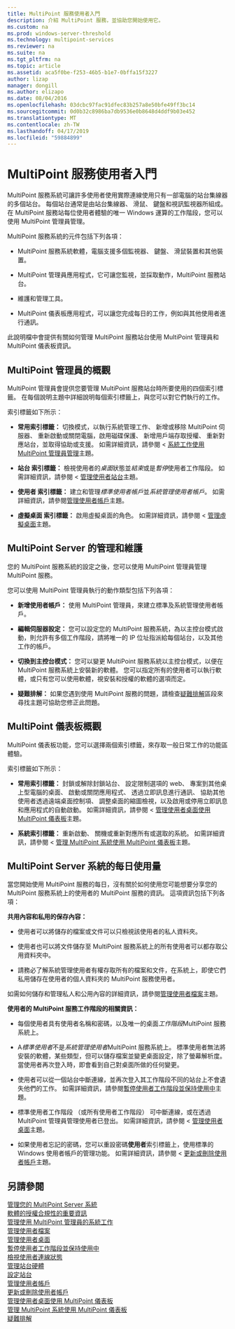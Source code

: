 ```yaml
---
title: MultiPoint 服務使用者入門
description: 介紹 MultiPoint 服務，並協助您開始使用它。
ms.custom: na
ms.prod: windows-server-threshold
ms.technology: multipoint-services
ms.reviewer: na
ms.suite: na
ms.tgt_pltfrm: na
ms.topic: article
ms.assetid: aca5f0be-f253-46b5-b1e7-0bffa15f3227
author: lizap
manager: dongill
ms.author: elizapo
ms.date: 08/04/2016
ms.openlocfilehash: 03dcbc97fac91dfec83b257a8e50bfe49ff3bc14
ms.sourcegitcommit: 0d0b32c8986ba7db9536e0b8648d4ddf9b03e452
ms.translationtype: MT
ms.contentlocale: zh-TW
ms.lasthandoff: 04/17/2019
ms.locfileid: "59884899"
---
```

# <a name="getting-started-with-multipoint-services"></a>MultiPoint 服務使用者入門
MultiPoint 服務系統可讓許多使用者使用實際連線使用只有一部電腦的站台集線器的多個站台。 每個站台通常是由站台集線器、 滑鼠、 鍵盤和視訊監視器所組成。 在 MultiPoint 服務站每位使用者體驗的唯一 Windows 運算的工作階段，您可以使用 MultiPoint 管理員管理。  
  
MultiPoint 服務系統的元件包括下列各項：  
  
-   MultiPoint 服務系統軟體，電腦支援多個監視器、 鍵盤、 滑鼠裝置和其他裝置。  
  
-   MultiPoint 管理員應用程式，它可讓您監視，並採取動作，MultiPoint 服務站台。  
  
-   維護和管理工具。  
  
-   MultiPoint 儀表板應用程式，可以讓您完成每日的工作，例如與其他使用者進行通訊。  
  
此說明檔中會提供有關如何管理 MultiPoint 服務站台使用 MultiPoint 管理員和 MultiPoint 儀表板資訊。  
  
## <a name="overview-of-multipoint-manager"></a>MultiPoint 管理員的概觀  
MultiPoint 管理員會提供您要管理 MultiPoint 服務站台時所要使用的四個索引標籤。 在每個說明主題中詳細說明每個索引標籤上，與您可以對它們執行的工作。  
  
索引標籤如下所示：  
  
-   **常用索引標籤：** 切換模式，以執行系統管理工作、 新增或移除 MultiPoint 伺服器、 重新啟動或關閉電腦，啟用磁碟保護、 新增用戶端存取授權、 重新對應站台，並取得協助或支援。 如需詳細資訊，請參閱 <<c0> [ 系統工作使用 MultiPoint 管理員管理](Manage-System-Tasks-Using-MultiPoint-Manager.md)主題。  
  
-   **站台 索引標籤：** 檢視使用者的*桌面*狀態並*結束*或是*暫停*使用者工作階段。 如需詳細資訊，請參閱 <<c0> [ 管理使用者站台](Manage-User-Stations.md)主題。  
  
-   **使用者 索引標籤：** 建立和管理*標準使用者帳戶*並*系統管理使用者帳戶*。 如需詳細資訊，請參閱[管理使用者帳戶](Manage-User-Accounts.md)主題。  
  
-   **虛擬桌面 索引標籤：** 啟用虛擬桌面的角色。 如需詳細資訊，請參閱 <<c0> [ 管理虛擬桌面](Manage-Virtual-Desktops.md)主題。  
  
## <a name="multipoint-server-management-and-maintenance"></a>MultiPoint Server 的管理和維護  
您的 MultiPoint 服務系統的設定之後，您可以使用 MultiPoint 管理員管理 MultiPoint 服務。  
  
您可以使用 MultiPoint 管理員執行的動作類型包括下列各項：  
  
-   **新增使用者帳戶：** 使用 MultiPoint 管理員，來建立標準及系統管理使用者帳戶。  
  
-   **編輯伺服器設定：** 您可以設定您的 MultiPoint 服務系統，為以主控台模式啟動，則允許有多個工作階段，請將唯一的 IP 位址指派給每個站台，以及其他工作的帳戶。  
  
-   **切換到主控台模式：** 您可以變更 MultiPoint 服務系統以主控台模式，以便在 MultiPoint 服務系統上安裝新的軟體。 您可以指定所有的使用者可以執行軟體，或只有您可以使用軟體，視安裝和授權的軟體的選項而定。  
  
-   **疑難排解：** 如果您遇到使用 MultiPoint 服務的問題，請檢查[疑難排解](Troubleshooting.md)區段來尋找主題可協助您修正此問題。  
  
## <a name="overview-of-multipoint-dashboard"></a>MultiPoint 儀表板概觀  
MultiPoint 儀表板功能，您可以選擇兩個索引標籤，來存取一般日常工作的功能區體驗。  
  
索引標籤如下所示：  
  
-   **常用索引標籤：** 封鎖或解除封鎖站台、 設定限制選項的 web、 專案到其他桌上型電腦的桌面、 啟動或關閉應用程式、 透過立即訊息進行通訊、 協助其他使用者透過遠端桌面控制項、 調整桌面的縮圖檢視，以及啟用或停用立即訊息和應用程式的自動啟動。 如需詳細資訊，請參閱 <<c0> [ 管理使用者桌面使用 MultiPoint 儀表板](Manage-User-Desktops-Using-MultiPoint-Dashboard.md)主題。  
  
-   **系統索引標籤：** 重新啟動、 關機或重新對應所有或選取的系統。 如需詳細資訊，請參閱 <<c0> [ 管理 MultiPoint 系統使用 MultiPoint 儀表板](Manage-MultiPoint-Systems-Using-MultiPoint-Dashboard.md)主題。  
  
## <a name="daily-use-of-your-multipoint-server-system"></a>MultiPoint Server 系統的每日使用量  
當您開始使用 MultiPoint 服務的每日，沒有關於如何使用您可能想要分享您的 MultiPoint 服務系統上的使用者的 MultiPoint 服務的資訊。 這項資訊包括下列各項：  
  
**共用內容和私用的保存內容：**  
  
-   使用者可以將儲存的檔案或文件可以只檢視該使用者的私人資料夾。  
  
-   使用者也可以將文件儲存至 MultiPoint 服務系統上的所有使用者可以都存取公用資料夾中。  
  
-   請務必了解系統管理使用者有權存取所有的檔案和文件，在系統上，即使它們私用儲存在使用者的個人資料夾的 MultiPoint 服務使用者。  
  
如需如何儲存和管理私人和公用內容的詳細資訊，請參閱[管理使用者檔案](Manage-User-Files.md)主題。  
  
**使用者的 MultiPoint 服務工作階段的相關資訊：**  
  
-   每個使用者具有使用者名稱和密碼，以及唯一的桌面*工作階段*MultiPoint 服務系統上。  
  
-   A*標準使用者*不是*系統管理使用者*MultiPoint 服務系統上。 標準使用者無法將安裝的軟體，某些類型，但可以儲存檔案並變更桌面設定，除了螢幕解析度。 當使用者再次登入時，即會看到自己對桌面所做的任何變更。  
  
-   使用者可以從一個站台中斷連線，並再次登入其工作階段不同的站台上不會遺失他們的工作。 如需詳細資訊，請參閱[暫停使用者工作階段並保持使用中](Suspend-and-Leave-User-Session-Active.md)主題。  
  
-   標準使用者工作階段 （或所有使用者工作階段） 可中斷連線，或在透過 MultiPoint 管理員管理使用者已登出。 如需詳細資訊，請參閱 <<c0> [ 管理使用者桌面](manage-user-desktops-using-multipoint-dashboard.md)主題。  
  
-   如果使用者忘記的密碼，您可以重設密碼**使用者**索引標籤上，使用標準的 Windows 使用者帳戶的管理功能。 如需詳細資訊，請參閱 <<c0> [ 更新或刪除使用者帳戶](Update-or-Delete-a-User-Account.md)主題。  
  
## <a name="see-also"></a>另請參閱  
[管理您的 MultiPoint Server 系統](managing-your-multipoint-services-system.md)  
[軟體的授權合規性的重要資訊](Important-Information-about-Software-License-Compliance.md)  
[管理使用 MultiPoint 管理員的系統工作](Manage-System-Tasks-Using-MultiPoint-Manager.md)  
[管理使用者檔案](Manage-User-Files.md)  
[管理使用者桌面](manage-user-desktops-using-multipoint-dashboard.md)  
[暫停使用者工作階段並保持使用中](Suspend-and-Leave-User-Session-Active.md)  
[檢視使用者連線狀態](View-User-Connection-Status.md)  
[管理站台硬體](Manage-Station-Hardware.md)  
[設定站台](Set-Up-a-Station.md)  
[管理使用者帳戶](Manage-User-Accounts.md)  
[更新或刪除使用者帳戶](Update-or-Delete-a-User-Account.md)  
[管理使用者桌面使用 MultiPoint 儀表板](Manage-User-Desktops-Using-MultiPoint-Dashboard.md)  
[管理 MultiPoint 系統使用 MultiPoint 儀表板](Manage-MultiPoint-Systems-Using-MultiPoint-Dashboard.md)  
[疑難排解](Troubleshooting.md)    
  
